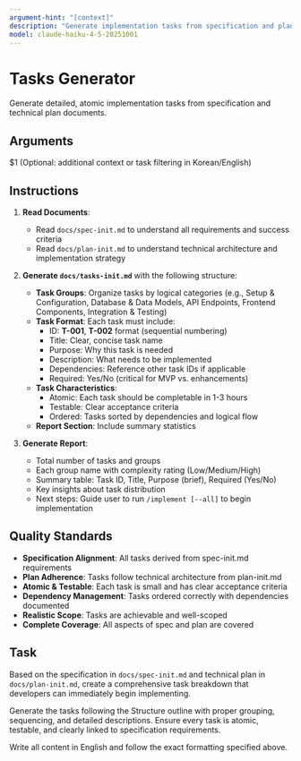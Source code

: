 ```yaml
---
argument-hint: "[context]"
description: "Generate implementation tasks from specification and plan"
model: claude-haiku-4-5-20251001
---
```


# Tasks Generator

Generate detailed, atomic implementation tasks from specification and technical plan documents.

## Arguments

$1 (Optional: additional context or task filtering in Korean/English)

## Instructions

1. **Read Documents**:
   - Read `docs/spec-init.md` to understand all requirements and success criteria
   - Read `docs/plan-init.md` to understand technical architecture and implementation strategy

2. **Generate `docs/tasks-init.md`** with the following structure:
   - **Task Groups**: Organize tasks by logical categories (e.g., Setup & Configuration, Database & Data Models, API Endpoints, Frontend Components, Integration & Testing)
   - **Task Format**: Each task must include:
     - ID: **T-001**, **T-002** format (sequential numbering)
     - Title: Clear, concise task name
     - Purpose: Why this task is needed
     - Description: What needs to be implemented
     - Dependencies: Reference other task IDs if applicable
     - Required: Yes/No (critical for MVP vs. enhancements)
   - **Task Characteristics**:
     - Atomic: Each task should be completable in 1-3 hours
     - Testable: Clear acceptance criteria
     - Ordered: Tasks sorted by dependencies and logical flow
   - **Report Section**: Include summary statistics

3. **Generate Report**:
   - Total number of tasks and groups
   - Each group name with complexity rating (Low/Medium/High)
   - Summary table: Task ID, Title, Purpose (brief), Required (Yes/No)
   - Key insights about task distribution
   - Next steps: Guide user to run `/implement [--all]` to begin implementation

## Quality Standards

- **Specification Alignment**: All tasks derived from spec-init.md requirements
- **Plan Adherence**: Tasks follow technical architecture from plan-init.md
- **Atomic & Testable**: Each task is small and has clear acceptance criteria
- **Dependency Management**: Tasks ordered correctly with dependencies documented
- **Realistic Scope**: Tasks are achievable and well-scoped
- **Complete Coverage**: All aspects of spec and plan are covered

## Task

Based on the specification in `docs/spec-init.md` and technical plan in `docs/plan-init.md`, create a comprehensive task breakdown that developers can immediately begin implementing.

Generate the tasks following the Structure outline with proper grouping, sequencing, and detailed descriptions. Ensure every task is atomic, testable, and clearly linked to specification requirements.

Write all content in English and follow the exact formatting specified above.
